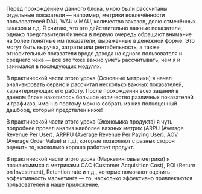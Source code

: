 Перед прохождением данного блока, мною были рассчитаны отдельные показатели — например, метрики вовлечённости пользователей DAU, WAU и MAU, количество заказов, долю отменённых заказов и т.д. Я считаю, что это действительно важные показатели, однако представители бизнеса в первую очередь обращают внимание на более понятные им показатели, выраженные в денежной форме. Это могут быть выручка, затраты или рентабельность, а также относительные показатели вроде дохода на одного пользователя и среднего чека — всё это тоже важно уметь рассчитывать, чем я и занимался в последующих модулях.

В практической части этого урока (Основные метрики) я начал анализировать сервис и рассчитал несколько важных показателей, характеризующих его работу. После прохождения всех заданий в данном блоке накопилось большое количество различных показателей и графиков, именно поэтому можно собрать из них полноценный дашборд, который предствлен ниже!



В практической части этого урока (Экономика продукта) я чуть подробнее провел анализ наиболее важных метрик (ARPU (Average Revenue Per User), ARPPU (Average Revenue Per Paying User), AOV (Average Order Value) и т.д), которые позволяют с разных сторон оценить то, насколько хорошо работает продукт.



В практической части этого урока (Маркетинговые метрики) я познакомимся с метриками CAC (Customer Acquisition Cost),  ROI (Return on Investment), Retention rate и т.д., которые помогают оценить эффективность маркетинга — то, насколько эффективно привлекаются пользователей в наше приложение.



